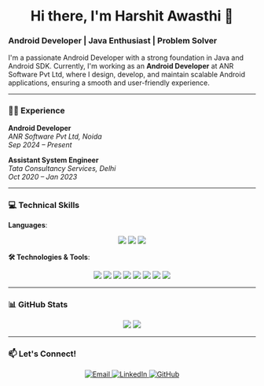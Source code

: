 <h1 align="center">Hi there, I'm Harshit Awasthi 👋</h1>

### Android Developer | Java Enthusiast | Problem Solver

I'm a passionate Android Developer with a strong foundation in Java and Android SDK. Currently, I'm working as an **Android Developer** at ANR Software Pvt Ltd, where I design, develop, and maintain scalable Android applications, ensuring a smooth and user-friendly experience.

---

### 🧑‍💻 Experience

**Android Developer**  
*ANR Software Pvt Ltd, Noida*  
*Sep 2024 – Present*  

**Assistant System Engineer**  
*Tata Consultancy Services, Delhi*  
*Oct 2020 – Jan 2023*  

---

### 💻 Technical Skills

**Languages**:  
<p align="center">
  <img src="https://img.shields.io/badge/C%2B%2B-00599C?style=for-the-badge&logo=c%2B%2B&logoColor=white" />
  <img src="https://img.shields.io/badge/Java-ED8B00?style=for-the-badge&logo=java&logoColor=white" />
  <img src="https://img.shields.io/badge/JavaScript-F7DF1E?style=for-the-badge&logo=javascript&logoColor=black" />
</p>

**🛠️ Technologies & Tools**:  
<p align="center">
  <img src="https://img.shields.io/badge/Android%20SDK-3DDC84?style=for-the-badge&logo=android&logoColor=white" />
  <img src="https://img.shields.io/badge/Retrofit-4285F4?style=for-the-badge&logo=retrofit&logoColor=white" />
  <img src="https://img.shields.io/badge/Room-00796B?style=for-the-badge&logo=android&logoColor=white" />
  <img src="https://img.shields.io/badge/GitHub-181717?style=for-the-badge&logo=github&logoColor=white" />
  <img src="https://img.shields.io/badge/MySQL-4479A1?style=for-the-badge&logo=mysql&logoColor=white" />
  <img src="https://img.shields.io/badge/REST-02569B?style=for-the-badge&logo=rest&logoColor=white" />
  <img src="https://img.shields.io/badge/Node.js-43853D?style=for-the-badge&logo=node.js&logoColor=white" />
  <img src="https://img.shields.io/badge/Express.js-404D59?style=for-the-badge" />
</p>

---

### 📊 GitHub Stats

<p align="center">
  <img src="https://github-readme-stats.vercel.app/api/top-langs/?username=Harshit-Awasthi&layout=compact" />
  <img src="https://github-readme-stats.vercel.app/api?username=Harshit-Awasthi&show_icons=true&theme=default" />
</p>

---

### 📫 Let's Connect!

<p align="center">
  <a href="mailto:awasthiharshit8@gmail.com">
    <img src="https://img.shields.io/badge/Email-D14836?style=for-the-badge&logo=gmail&logoColor=white" alt="Email">
  </a>
  <a href="https://www.linkedin.com/in/harshit-awasthi-845946225/">
    <img src="https://img.shields.io/badge/LinkedIn-0077B5?style=for-the-badge&logo=linkedin&logoColor=white" alt="LinkedIn">
  </a>
  <a href="https://github.com/Harshit-Awasthi">
    <img src="https://img.shields.io/badge/GitHub-181717?style=for-the-badge&logo=github&logoColor=white" alt="GitHub">
  </a>
</p>
